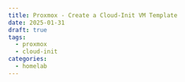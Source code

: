 ```yaml
---
title: Proxmox - Create a Cloud-Init VM Template
date: 2025-01-31
draft: true
tags:
  - proxmox
  - cloud-init
categories:
  - homelab
---
```

